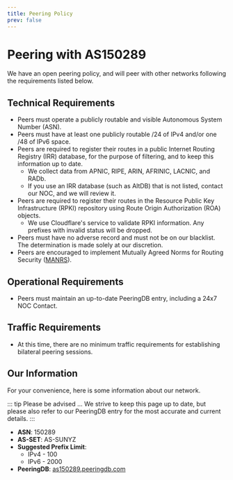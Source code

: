 ```yaml
---
title: Peering Policy
prev: false
---
```


# Peering with AS150289

We have an open peering policy, and will peer with other networks following the requirements listed below.

## Technical Requirements

- Peers must operate a publicly routable and visible Autonomous System Number (ASN).
- Peers must have at least one publicly routable /24 of IPv4 and/or one /48 of IPv6 space.
- Peers are required to register their routes in a public Internet Routing Registry (IRR) database, for the purpose of filtering, and to keep this information up to date.
  - We collect data from APNIC, RIPE, ARIN, AFRINIC, LACNIC, and RADb.
  - If you use an IRR database (such as AltDB) that is not listed, contact our NOC, and we will review it. 
- Peers are required to register their routes in the Resource Public Key Infrastructure (RPKI) repository using Route Origin Authorization (ROA) objects.
  - We use Cloudflare's service to validate RPKI information. Any prefixes with invalid status will be dropped.
- Peers must have no adverse record and must not be on our blacklist. The determination is made solely at our discretion.
- Peers are encouraged to implement Mutually Agreed Norms for Routing Security ([MANRS](https://manrs.org)).

## Operational Requirements

- Peers must maintain an up-to-date PeeringDB entry, including a 24x7 NOC Contact.

## Traffic Requirements

- At this time, there are no minimum traffic requirements for establishing bilateral peering sessions.

## Our Information

For your convenience, here is some information about our network.

::: tip Please be advised ...
We strive to keep this page up to date, but please also refer to our PeeringDB entry for the most accurate and current details.
:::

- **ASN**: 150289
- **AS-SET**: AS-SUNYZ
- **Suggested Prefix Limit**:
  - IPv4 - 100
  - IPv6 - 2000
- **PeeringDB**: [as150289.peeringdb.com](https://www.peeringdb.com/asn/150289)